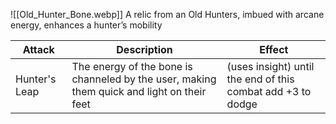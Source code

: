 ![[Old_Hunter_Bone.webp]]
A relic from an Old Hunters, imbued with arcane energy, enhances a hunter’s mobility

| Attack        | Description                                                                                | Effect                                                      |
| ------------- | ------------------------------------------------------------------------------------------ | ----------------------------------------------------------- |
| Hunter's Leap | The energy of the bone is channeled by the user, making them quick and light on their feet | (uses insight) until the end of this combat add +3 to dodge |
